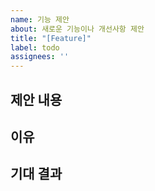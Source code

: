 ```yaml
---
name: 기능 제안
about: 새로운 기능이나 개선사항 제안
title: "[Feature]"
label: todo
assignees: ''
---
```


## 제안 내용
<!-- 어떤 기능 제안? -->

## 이유
<!-- 기능 왜 필요? -->

## 기대 결과
<!-- 기대 결과? -->